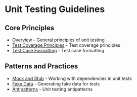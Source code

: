 # Unit Testing Guidelines

## Core Principles

- [Overview](./overview.en.md) - General principles of unit testing
- [Test Coverage Principles](./test-coverage-principles.en.md) - Test coverage principles
- [Test Case Formatting](./test-case-formatting.en.md) - Test case formatting

## Patterns and Practices

- [Mock and Stub](./mock-and-stub.en.md) - Working with dependencies in unit tests
- [Fake Data](./fake-data.en.md) - Generating fake data for tests
- [Antipatterns](./antipatterns.en.md) - Unit testing antipatterns
